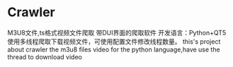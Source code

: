 # Crawler
M3U8文件,ts格式视频文件爬取
带DUI界面的爬取软件
开发语言：Python+QT5
使用多线程爬取下载视频文件，可使用配置文件修改线程数量。
this's project about crawler the m3u8 files video for the python language,have use the thread to download video
